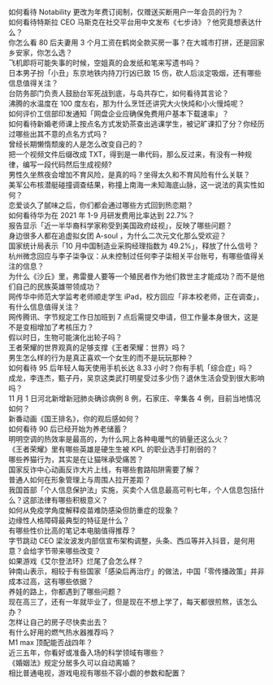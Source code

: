 如何看待 Notability 更改为年费订阅制，仅赠送买断用户一年会员的行为？  
如何看待特斯拉 CEO 马斯克在社交平台用中文发布《七步诗》？他究竟想表达什么？  
你怎么看 80 后夫妻用 3 个月工资在鹤岗全款买房一事？在大城市打拼，还是回家乡安家，你怎么选？  
飞机即将可能失事的时候，空姐真的会发纸和笔来写遗书吗？  
日本男子扮「小丑」东京地铁内持刀行凶已致 15 伤，砍人后淡定吸烟，还有哪些信息值得关注？  
台防务部门负责人鼓励台军死战到底，与岛共存亡，如何看待其言论？  
沸腾的水温度在 100 度左右，那为什么烹饪还讲究大火快炖和小火慢炖呢？  
如何评价工信部印发通知「网盘企业应确保免费用户基本下载速率」？  
如何看待新婚老师课上按点名方式发奶茶查出逃课学生，被记旷课扣了分？你经历过哪些出其不意的点名方式吗？  
曾经长期懒惰颓废的人是怎么改变自己的？  
把一个视频文件后缀改成 TXT，得到是一串代码，那么反过来，有没有一种规律，编写一段代码然后生成视频?  
男性久坐熬夜会增加不育风险，是真的吗？坐得太久和不育风险有什么关联？  
美军公布核潜艇碰撞调查结果，称撞上南海一未知海底山脉，这一说法的真实性如何？  
恋爱谈久了腻味之后，你们都会通过哪些方式回到热恋期？  
如何看待华为在 2021 年 1-9 月研发费用比率达到 22.7%？  
报告显示「近一半华裔科学家称受到美国政府歧视」，反映了哪些问题？  
身边很多人都在追虚拟女团 A-soul ，为什么二次元文化那么受欢迎？  
国家统计局表示「10 月中国制造业采购经理指数为 49.2%」，释放了什么信号？  
杭州微念回应与李子柒争议：从未控制过任何李子柒相关平台账号，有哪些值得关注的信息？  
为什么《沙丘》里，弗雷曼人要等一个殖民者作为他们救世主才能成功？而不是他们自己的民族英雄带领成功？  
网传华中师范大学监考老师顺走学生 iPad，校方回应「非本校老师，正在调查」，有什么信息值得关注？  
网传腾讯、字节规定工作日加班到 7 点后需提交申请，但工作量本身很大，这是不是变相增加了考核压力？  
假以时日，生物可能演化出轮子吗？  
王者荣耀的世界观真的足够支撑《王者荣耀：世界》吗？  
男生怎么样的行为是真正喜欢一个女生的而不是玩玩那种？  
如何看待 95 后年轻人每天使用手机长达 8.33 小时？你有手机「综合症」吗？  
成龙，李连杰，甄子丹，吴京这类武打明星受过多少伤？退休生活会受到很大影响吗？  
11 月 1 日河北新增新冠肺炎确诊病例 8 例，石家庄、辛集各 4 例，目前当地情况如何？  
新番动画《国王排名》，你的观后感如何？  
如何看待 90 后已经开始为养老储蓄？  
明明空调的热效率是最高的，为什么网上各种电暖气的销量还这么火？  
《王者荣耀》里有哪些英雄是硬生生被 KPL 的职业选手打削弱的？  
哪些养猫行为，其实是在让猫咪承受痛苦？  
国家反诈中心动画反诈大片上线，有哪些套路陷阱需要了解？  
普通人如何在形象管理上与周围人拉开差距？  
我国首部「个人信息保护法」实施，买卖个人信息最高可判七年，个人信息包括什么？这部法律有哪些积极意义？  
如何从免疫学角度解释疫苗难防感染但防重症的现象？  
边缘性人格障碍最典型的特征是什么？  
有哪些性价比高的笔记本电脑值得推荐？  
字节跳动 CEO 梁汝波发内部信宣布架构调整，头条、西瓜等并入抖音，是何用意？会给字节带来哪些改变？  
如果游戏《艾尔登法环》烂尾了会怎么样？  
钟南山表示，相较于有些国家「感染后再治疗」的做法，中国「零传播政策」并非成本过高，这有哪些依据？  
养娃的路上，你都遇到了哪些问题？  
现在高三了，还有一年就毕业了，但是现在不想上学了，每天都很煎熬，该怎么办？  
怎样让自己的房子尽快卖出去？  
有什么好用的燃气热水器推荐吗？  
M1 max 顶配能否战四年？  
近三五年，你看好或准备入场的科学领域有哪些？  
《婚姻法》规定分居多久可以自动离婚？  
相比普通电视，游戏电视有哪些不容小觑的参数和配置？  
